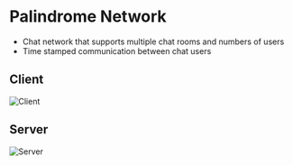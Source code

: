 # Palindrome Network
- Chat network that supports multiple chat rooms and numbers of users
- Time stamped communication between chat users

## Client

![Client](https://user-images.githubusercontent.com/26044298/54483226-467c0200-4826-11e9-94ad-e79ff083a745.png)

## Server

![Server](https://user-images.githubusercontent.com/26044298/54483225-454ad500-4826-11e9-9de3-5278243e6543.png)
